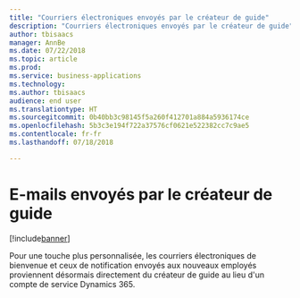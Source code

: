 ```yaml
---
title: "Courriers électroniques envoyés par le créateur de guide"
description: "Courriers électroniques envoyés par le créateur de guide"
author: tbisaacs
manager: AnnBe
ms.date: 07/22/2018
ms.topic: article
ms.prod: 
ms.service: business-applications
ms.technology: 
ms.author: tbisaacs
audience: end user
ms.translationtype: HT
ms.sourcegitcommit: 0b40bb3c98145f5a260f412701a884a5936174ce
ms.openlocfilehash: 5b3c3e194f722a37576cf0621e522382cc7c9ae5
ms.contentlocale: fr-fr
ms.lasthandoff: 07/18/2018

---
```


#  <a name="emails-sent-from-the-guide-creator"></a>E-mails envoyés par le créateur de guide 

[!include[banner](../../../includes/banner.md)]

Pour une touche plus personnalisée, les courriers électroniques de bienvenue et ceux de notification envoyés aux nouveaux employés proviennent désormais directement du créateur de guide au lieu d'un compte de service Dynamics 365. 

